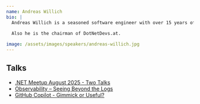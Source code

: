 ```yaml
---
name: Andreas Willich
bio: |
  Andreas Willich is a seasoned software engineer with over 15 years of experience in the .NET ecosystem. He has a passion for improving developer productivity and has been actively involved in the .NET community, sharing his insights on modern development practices. Andreas is particularly interested in leveraging containerization and automation to enhance testing and deployment processes in legacy applications.

  Also he is the chairman of DotNetDevs.at.
  
image: /assets/images/speakers/andreas-willich.jpg
---
```


## Talks
- [.NET Meetup August 2025 - Two Talks](../_events/2025-08-12.md)
- [Observability – Seeing Beyond the Logs](../_events/2025-02-20.md)
- [GitHub Copilot - Gimmick or Useful?](../_events/2024-02-20.md)

